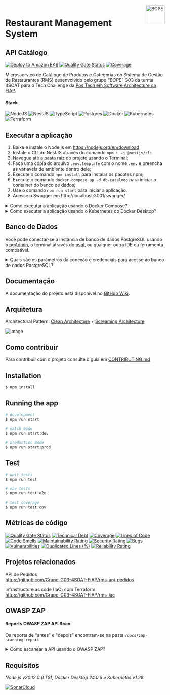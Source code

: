 <img src="https://github.com/Grupo-G03-4SOAT-FIAP/rms-backend/raw/main/docs/img/bope-faca-na-carveira-knife-skull-logo.png" alt="BOPE" title="BOPE" align="right" height="60" />

# Restaurant Management System
## API Catálogo

[![Deploy to Amazon EKS](https://github.com/Grupo-G03-4SOAT-FIAP/rms-api-catalogo/actions/workflows/deploy.yml/badge.svg)](https://github.com/Grupo-G03-4SOAT-FIAP/rms-api-catalogo/actions/workflows/deploy.yml)
[![Quality Gate Status](https://sonarcloud.io/api/project_badges/measure?project=Grupo-G03-4SOAT-FIAP_rms-api-catalogo&metric=alert_status)](https://sonarcloud.io/summary/new_code?id=Grupo-G03-4SOAT-FIAP_rms-api-catalogo)
[![Coverage](https://sonarcloud.io/api/project_badges/measure?project=Grupo-G03-4SOAT-FIAP_rms-api-catalogo&metric=coverage)](https://sonarcloud.io/summary/new_code?id=Grupo-G03-4SOAT-FIAP_rms-api-catalogo)

Microsserviço de Catálogo de Produtos e Categorias do Sistema de Gestão de Restaurantes (RMS) desenvolvido pelo grupo *"BOPE"* G03 da turma 4SOAT para o Tech Challenge da [Pós Tech em Software Architecture da FIAP](https://postech.fiap.com.br/curso/software-architecture/).

#### Stack

![NodeJS](https://img.shields.io/badge/node.js-6DA55F?style=for-the-badge&logo=node.js&logoColor=white)
![NestJS](https://img.shields.io/badge/nestjs-%23E0234E.svg?style=for-the-badge&logo=nestjs&logoColor=white)
![TypeScript](https://img.shields.io/badge/typescript-%23007ACC.svg?style=for-the-badge&logo=typescript&logoColor=white)
![Postgres](https://img.shields.io/badge/postgres-%23316192.svg?style=for-the-badge&logo=postgresql&logoColor=white)
![Docker](https://img.shields.io/badge/docker-%230db7ed.svg?style=for-the-badge&logo=docker&logoColor=white)
![Kubernetes](https://img.shields.io/badge/kubernetes-%23326ce5.svg?style=for-the-badge&logo=kubernetes&logoColor=white)
![Terraform](https://img.shields.io/badge/terraform-%235835CC.svg?style=for-the-badge&logo=terraform&logoColor=white)

## Executar a aplicação

1. Baixe e instale o Node.js em https://nodejs.org/en/download
2. Instale o CLI do NestJS através do comando `npm i -g @nestjs/cli`
3. Navegue até a pasta raiz do projeto usando o Terminal;
4. Faça uma cópia do arquivo `.env.template` com o nome `.env` e preencha as variáveis de ambiente dentro dele;
5. Execute o comando `npm install` para instalar os pacotes npm;
6. Execute o comando `docker-compose up -d db-catalogo` para iniciar o container do banco de dados;
7. Use o comando `npm run start` para iniciar a aplicação.
8. Acesse o Swagger em http://localhost:3001/swagger/

<details>

<summary>Como executar a aplicação usando o Docker Compose?</summary>

## Executar a aplicação usando o Docker Compose

1. Clone este repositório;
2. Navegue até a pasta raiz do projeto usando o Terminal;
3. Faça uma cópia do arquivo `.env.template` com o nome `.env` e preencha as variáveis de ambiente dentro dele;
4. Execute o comando `docker-compose up -d --build --force-recreate`
5. Acesse o Swagger em http://localhost:3001/swagger/

</details>

<details>

<summary>Como executar a aplicação usando o Kubernetes do Docker Desktop?</summary>

## Executar a aplicação usando o Kubernetes do Docker Desktop

1. Clone este repositório;
2. Navegue até a pasta raiz do projeto usando o Terminal;
3. Use o comando `docker build -t rms-api-catalogo:latest .` para gerar a imagem de container da aplicação;
4. Use o comando `kubectl apply -f k8s/development/postgres/namespace.yaml -f k8s/development/postgres/pvc-pv.yaml -f k8s/development/postgres/config.yaml -f k8s/development/postgres/secrets.yaml -f k8s/development/postgres/deployment.yaml -f k8s/development/postgres/service.yaml` para fazer deploy do banco de dados;
5. Use o comando `kubectl apply -f k8s/development/api/namespace.yaml -f k8s/development/api/config.yaml -f k8s/development/api/secrets.yaml -f k8s/development/api/deployment.yaml -f k8s/development/api/service.yaml -f k8s/development/api/hpa.yaml` para fazer deploy da aplicação;
6. Acesse o Swagger em http://localhost:3001/swagger/

> Para remover a aplicação do Kubernetes, use o comando `kubectl delete namespace rms`

#### Sobre os Secrets do Kubernetes

Em seu ambiente de desenvolvimento, por questão de segurança, abra os arquivos `/k8s/development/postgres/secrets.yaml` e `/k8s/development/api/secrets.yaml` na pasta `/k8s/development` e preencha os valores sensíveis manualmente.

> No ambiente de produção os Secrets do Kubernetes são gerenciados pelo AWS Secrets Manager.

Para mais informações visite a página [Boas práticas para secrets do Kubernetes](https://kubernetes.io/docs/concepts/security/secrets-good-practices/#avoid-sharing-secret-manifests).

</details>

## Banco de Dados

Você pode conectar-se a instância de banco de dados PostgreSQL usando o [pgAdmin](https://www.pgadmin.org/download/), o terminal através do [psql](https://www.postgresql.org/download/), ou qualquer outra IDE ou ferramenta compatível.

<details>

<summary>Quais são os parâmetros da conexão e credenciais para acesso ao banco de dados PostgreSQL?</summary>

<br>

> Host: localhost\
> Porta: 5432 (padrão)\
> Usuário: pguser\
> Senha: pgpwd\
> DB name: rms

</details>

## Documentação

A documentação do projeto está disponível no [GitHub Wiki](https://github.com/Grupo-G03-4SOAT-FIAP/rms-backend/wiki).

## Arquitetura

Architectural Pattern: [Clean Architecture](https://blog.cleancoder.com/uncle-bob/2012/08/13/the-clean-architecture.html) + [Screaming Architecture](https://blog.cleancoder.com/uncle-bob/2011/09/30/Screaming-Architecture.html)

![image](https://github.com/Grupo-G03-4SOAT-FIAP/rms-api-catalogo/assets/5115895/1db19442-3447-4179-8569-90e75dd118a1)

## Como contribuir

Para contribuir com o projeto consulte o guia em [CONTRIBUTING.md](CONTRIBUTING.md)

## Installation

```bash
$ npm install
```

## Running the app

```bash
# development
$ npm run start

# watch mode
$ npm run start:dev

# production mode
$ npm run start:prod
```

## Test

```bash
# unit tests
$ npm run test

# e2e tests
$ npm run test:e2e

# test coverage
$ npm run test:cov
```

## Métricas de código

[![Quality Gate Status](https://sonarcloud.io/api/project_badges/measure?project=Grupo-G03-4SOAT-FIAP_rms-api-catalogo&metric=alert_status)](https://sonarcloud.io/summary/new_code?id=Grupo-G03-4SOAT-FIAP_rms-api-catalogo)
[![Technical Debt](https://sonarcloud.io/api/project_badges/measure?project=Grupo-G03-4SOAT-FIAP_rms-api-catalogo&metric=sqale_index)](https://sonarcloud.io/summary/new_code?id=Grupo-G03-4SOAT-FIAP_rms-api-catalogo)
[![Coverage](https://sonarcloud.io/api/project_badges/measure?project=Grupo-G03-4SOAT-FIAP_rms-api-catalogo&metric=coverage)](https://sonarcloud.io/summary/new_code?id=Grupo-G03-4SOAT-FIAP_rms-api-catalogo)
[![Lines of Code](https://sonarcloud.io/api/project_badges/measure?project=Grupo-G03-4SOAT-FIAP_rms-api-catalogo&metric=ncloc)](https://sonarcloud.io/summary/new_code?id=Grupo-G03-4SOAT-FIAP_rms-api-catalogo)
[![Code Smells](https://sonarcloud.io/api/project_badges/measure?project=Grupo-G03-4SOAT-FIAP_rms-api-catalogo&metric=code_smells)](https://sonarcloud.io/summary/new_code?id=Grupo-G03-4SOAT-FIAP_rms-api-catalogo)
[![Maintainability Rating](https://sonarcloud.io/api/project_badges/measure?project=Grupo-G03-4SOAT-FIAP_rms-api-catalogo&metric=sqale_rating)](https://sonarcloud.io/summary/new_code?id=Grupo-G03-4SOAT-FIAP_rms-api-catalogo)
[![Security Rating](https://sonarcloud.io/api/project_badges/measure?project=Grupo-G03-4SOAT-FIAP_rms-api-catalogo&metric=security_rating)](https://sonarcloud.io/summary/new_code?id=Grupo-G03-4SOAT-FIAP_rms-api-catalogo)
[![Bugs](https://sonarcloud.io/api/project_badges/measure?project=Grupo-G03-4SOAT-FIAP_rms-api-catalogo&metric=bugs)](https://sonarcloud.io/summary/new_code?id=Grupo-G03-4SOAT-FIAP_rms-api-catalogo)
[![Vulnerabilities](https://sonarcloud.io/api/project_badges/measure?project=Grupo-G03-4SOAT-FIAP_rms-api-catalogo&metric=vulnerabilities)](https://sonarcloud.io/summary/new_code?id=Grupo-G03-4SOAT-FIAP_rms-api-catalogo)
[![Duplicated Lines (%)](https://sonarcloud.io/api/project_badges/measure?project=Grupo-G03-4SOAT-FIAP_rms-api-catalogo&metric=duplicated_lines_density)](https://sonarcloud.io/summary/new_code?id=Grupo-G03-4SOAT-FIAP_rms-api-catalogo)
[![Reliability Rating](https://sonarcloud.io/api/project_badges/measure?project=Grupo-G03-4SOAT-FIAP_rms-api-catalogo&metric=reliability_rating)](https://sonarcloud.io/summary/new_code?id=Grupo-G03-4SOAT-FIAP_rms-api-catalogo)

## Projetos relacionados

API de Pedidos\
https://github.com/Grupo-G03-4SOAT-FIAP/rms-api-pedidos

Infrastructure as code (IaC) com Terraform\
https://github.com/Grupo-G03-4SOAT-FIAP/rms-iac

## OWASP ZAP

#### Reports OWASP ZAP API Scan
Os reports de "antes" e "depois" encontram-se na pasta `/docs/zap-scanning-report`

<details>

<summary>Como escanear a API usando o OWASP ZAP?</summary>

### ZAP - API Scan

Para escanear todos os endpoints da API em busca de vulnerabilidades siga o passo a passo abaixo.

1. Execute a aplicação usando o Docker Compose;
2. Execute o comando abaixo:
```bash
docker run --name zap --network host -v $(pwd):/zap/wrk/:rw -t zaproxy/zap-stable zap-api-scan.py -t http://localhost:3001/swagger-json -f openapi -r report.html
```

> Substitua os parenteses em `$(pwd)` por chaves `${pwd}` no Windows.

O report em formato HTML será gerado no diretório atual.

[Clique aqui](https://www.zaproxy.org/docs/docker/api-scan/) para obter mais informações sobre o API Scan do ZAP.

</details>

## Requisitos

*Node.js v20.12.0 (LTS), Docker Desktop 24.0.6 e Kubernetes v1.28*

[![SonarCloud](https://sonarcloud.io/images/project_badges/sonarcloud-white.svg)](https://sonarcloud.io/summary/new_code?id=Grupo-G03-4SOAT-FIAP_rms-api-catalogo)
